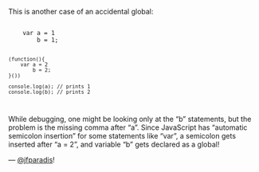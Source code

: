 This is another case of an accidental global:

<code>
    var a = 1
        b = 1;

    (function(){
        var a = 2
            b = 2;
    }())

    console.log(a); // prints 1
    console.log(b); // prints 2
</code>

While debugging, one might be looking only at the “b” statements, but the
problem is the missing comma after “a”. Since JavaScript has “automatic
semicolon insertion” for some statements like “var”, a semicolon gets inserted
after “a = 2”, and variable “b” gets declared as a global!

— [@jfparadis](http://twitter.com/jfparadis)!
